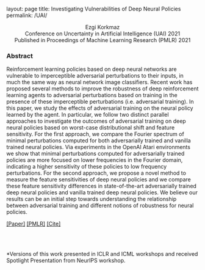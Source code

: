 layout: page
title: Investigating Vulnerabilities of Deep Neural Policies
permalink: /UAI/

<head>
  <meta name="keywords" content="adversarial, deep reinforcement learning, MDP, adversarial attacks, robust RL, safe RL, DeepRL, DRL, adversarial policies, robust reinforcement learning, AI safety, AI security, machine learning safety, adversarial machine learning, reinforcement learning, ML safety, ML security, adversarial reinforcement learning, robust reinforcement learning, adversarial RL, safe reinforcement learning, RL security, reinforcement learning security explainability, interpretability, AI alignment, machine learning explainability, ML interpretability, ">
</head>


<div align="center">
  Ezgi Korkmaz  <br />
  Conference on Uncertainty in Artificial Intelligence (UAI) 2021 <br />
  Published in Proceedings of Machine Learning Research (PMLR) 2021
  </div>


### Abstract



Reinforcement learning policies based on deep neural networks are vulnerable to imperceptible adversarial perturbations to their inputs, in much the same way as neural network image classifiers. Recent work has proposed several methods to improve the robustness of deep reinforcement learning agents to adversarial perturbations based on training in the presence of these imperceptible perturbations (i.e. adversarial training). In this paper, we study the effects of adversarial training on the neural policy learned by the agent. In particular, we follow two distinct parallel approaches to investigate the outcomes of adversarial training on deep neural policies based on worst-case distributional shift and feature sensitivity. For the first approach, we compare the Fourier spectrum of minimal perturbations computed for both adversarially trained and vanilla trained neural policies. Via experiments in the OpenAI Atari environments we show that minimal perturbations computed for adversarially trained policies are more focused on lower frequencies in the Fourier domain, indicating a higher sensitivity of these policies to low frequency perturbations. For the second approach, we propose a novel method to measure the feature sensitivities of deep neural policies and we compare these feature sensitivity differences in state-of-the-art adversarially trained deep neural policies and vanilla trained deep neural policies. We believe our results can be an initial step towards understanding the relationship between adversarial training and different notions of robustness for neural policies.


[[Paper]](https://proceedings.mlr.press/v161/korkmaz21a/korkmaz21a.pdf)   [[PMLR]](https://proceedings.mlr.press/v161/korkmaz21a.html)  [[Cite]](ekuaibibtex.html)


<br />
<br />

*Versions of this work presented in ICLR and ICML workshops and received Spotlight Presentation from NeurIPS workshop.
